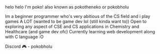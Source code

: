 helo helo I'm poko!
also known as pokotheneko or pokobholu

Im a beginner programmer who's very abitious of the CS field and i play games A LOT (wanted to be game dev lol (still kinda want to))
Open to exploring any aspect of CSE and CS applications in Chemistry and Healthcare (and game dev ofc)
Currently learning web development along with C language :O

Discord 🎮 - pokobholu
<!---
pokobholu/pokobholu is a ✨ special ✨ repository because its `README.md` (this file) appears on your GitHub profile.
You can click the Preview link to take a look at your changes.
--->
